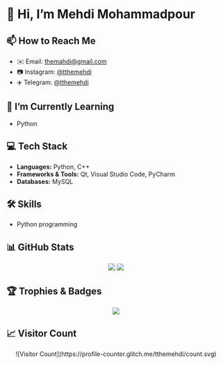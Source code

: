 # 👋 Hi, I’m Mehdi Mohammadpour

## 📫 How to Reach Me
- ✉️ Email: [themahdi@gmail.com](mailto:themahdi@gmail.com)  
- 📷 Instagram: [@tthemehdi](https://instagram.com/tthemehdi)  
- ✈️ Telegram: [@tthemehdi](https://t.me/tthemehdi)

## 🌱 I’m Currently Learning
- Python

## 💻 Tech Stack
- **Languages:** Python, C++  
- **Frameworks & Tools:** Qt, Visual Studio Code, PyCharm  
- **Databases:** MySQL

## 🛠️ Skills
- Python programming

## 📊 GitHub Stats
<p align="center">
  <img src="https://github-readme-stats.vercel.app/api?username=tthemehdi&show_icons=true&theme=radical" />
  <img src="https://github-readme-stats.vercel.app/api/top-langs/?username=tthemehdi&layout=compact&theme=radical" />
</p>

## 🏆 Trophies & Badges
<p align="center">
  <img src="https://github-profile-trophy.vercel.app/?username=tthemehdi&theme=gruvbox" />
</p>

## 📈 Visitor Count
<p align="center">
  ![Visitor Count](https://profile-counter.glitch.me/tthemehdi/count.svg)
</p>


